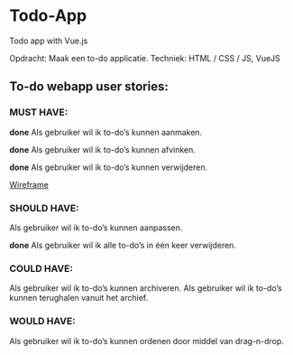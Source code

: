 # Todo-App
Todo app with Vue.js

Opdracht: Maak een to-do applicatie.
Techniek: HTML / CSS / JS, VueJS

## To-do webapp user stories:

### MUST HAVE:
__done__ Als gebruiker wil ik to-do’s kunnen aanmaken.

__done__ Als gebruiker wil ik to-do’s kunnen afvinken.

__done__ Als gebruiker wil ik to-do’s kunnen verwijderen.

[Wireframe](https://xd.adobe.com/view/a3f86d92-dde1-441e-96b5-7640035a4cb0)

### SHOULD HAVE:
Als gebruiker wil ik to-do’s kunnen aanpassen.

__done__ Als gebruiker wil ik alle to-do’s in één keer verwijderen.

### COULD HAVE:
Als gebruiker wil ik to-do’s kunnen archiveren.
Als gebruiker wil ik to-do’s kunnen terughalen vanuit het archief.

### WOULD HAVE:
Als gebruiker wil ik to-do’s kunnen ordenen door middel van drag-n-drop.
